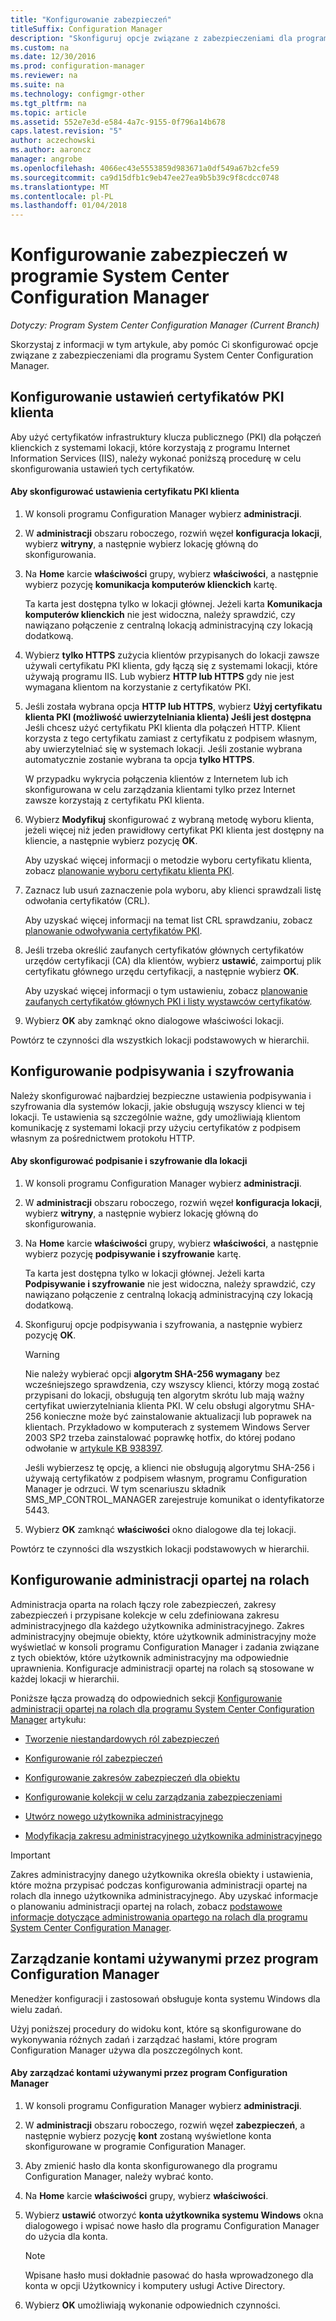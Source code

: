 ```yaml
---
title: "Konfigurowanie zabezpieczeń"
titleSuffix: Configuration Manager
description: "Skonfiguruj opcje związane z zabezpieczeniami dla programu System Center Configuration Manager."
ms.custom: na
ms.date: 12/30/2016
ms.prod: configuration-manager
ms.reviewer: na
ms.suite: na
ms.technology: configmgr-other
ms.tgt_pltfrm: na
ms.topic: article
ms.assetid: 552e7e3d-e584-4a7c-9155-0f796a14b678
caps.latest.revision: "5"
author: aczechowski
ms.author: aaroncz
manager: angrobe
ms.openlocfilehash: 4066ec43e5553859d983671a0df549a67b2cfe59
ms.sourcegitcommit: ca9d15dfb1c9eb47ee27ea9b5b39c9f8cdcc0748
ms.translationtype: MT
ms.contentlocale: pl-PL
ms.lasthandoff: 01/04/2018
---
```

# <a name="configure-security-in-system-center-configuration-manager"></a>Konfigurowanie zabezpieczeń w programie System Center Configuration Manager

*Dotyczy: Program System Center Configuration Manager (Current Branch)*

Skorzystaj z informacji w tym artykule, aby pomóc Ci skonfigurować opcje związane z zabezpieczeniami dla programu System Center Configuration Manager.  

##  <a name="BKMK_ConfigureClientPKI"></a> Konfigurowanie ustawień certyfikatów PKI klienta  
Aby użyć certyfikatów infrastruktury klucza publicznego (PKI) dla połączeń klienckich z systemami lokacji, które korzystają z programu Internet Information Services (IIS), należy wykonać poniższą procedurę w celu skonfigurowania ustawień tych certyfikatów.  

#### <a name="to-configure-client-pki-certificate-settings"></a>Aby skonfigurować ustawienia certyfikatu PKI klienta  

1.  W konsoli programu Configuration Manager wybierz **administracji**.  

2.  W **administracji** obszaru roboczego, rozwiń węzeł **konfiguracja lokacji**, wybierz **witryny**, a następnie wybierz lokację główną do skonfigurowania.  

3.  Na **Home** karcie **właściwości** grupy, wybierz **właściwości**, a następnie wybierz pozycję **komunikacja komputerów klienckich** kartę.  

    Ta karta jest dostępna tylko w lokacji głównej. Jeżeli karta **Komunikacja komputerów klienckich** nie jest widoczna, należy sprawdzić, czy nawiązano połączenie z centralną lokacją administracyjną czy lokacją dodatkową.  

4.  Wybierz **tylko HTTPS** zużycia klientów przypisanych do lokacji zawsze używali certyfikatu PKI klienta, gdy łączą się z systemami lokacji, które używają programu IIS. Lub wybierz **HTTP lub HTTPS** gdy nie jest wymagana klientom na korzystanie z certyfikatów PKI.  

5.  Jeśli została wybrana opcja **HTTP lub HTTPS**, wybierz **Użyj certyfikatu klienta PKI (możliwość uwierzytelniania klienta) Jeśli jest dostępna** Jeśli chcesz użyć certyfikatu PKI klienta dla połączeń HTTP. Klient korzysta z tego certyfikatu zamiast z certyfikatu z podpisem własnym, aby uwierzytelniać się w systemach lokacji. Jeśli zostanie wybrana automatycznie zostanie wybrana ta opcja **tylko HTTPS**.  

    W przypadku wykrycia połączenia klientów z Internetem lub ich skonfigurowana w celu zarządzania klientami tylko przez Internet zawsze korzystają z certyfikatu PKI klienta.  

6.  Wybierz **Modyfikuj** skonfigurować z wybraną metodę wyboru klienta, jeżeli więcej niż jeden prawidłowy certyfikat PKI klienta jest dostępny na kliencie, a następnie wybierz pozycję **OK**.  

    Aby uzyskać więcej informacji o metodzie wyboru certyfikatu klienta, zobacz [planowanie wyboru certyfikatu klienta PKI](../../../core/plan-design/security/plan-for-security.md#BKMK_PlanningForClientCertificateSelection).  

7.  Zaznacz lub usuń zaznaczenie pola wyboru, aby klienci sprawdzali listę odwołania certyfikatów (CRL).  

    Aby uzyskać więcej informacji na temat list CRL sprawdzaniu, zobacz [planowanie odwoływania certyfikatów PKI](../../../core/plan-design/security/plan-for-security.md#BKMK_PlanningForCRLs).  

8.  Jeśli trzeba określić zaufanych certyfikatów głównych certyfikatów urzędów certyfikacji (CA) dla klientów, wybierz **ustawić**, zaimportuj plik certyfikatu głównego urzędu certyfikacji, a następnie wybierz **OK**.  

    Aby uzyskać więcej informacji o tym ustawieniu, zobacz [planowanie zaufanych certyfikatów głównych PKI i listy wystawców certyfikatów](../../../core/plan-design/security/plan-for-security.md#BKMK_PlanningForRootCAs).  

9. Wybierz **OK** aby zamknąć okno dialogowe właściwości lokacji.  

Powtórz te czynności dla wszystkich lokacji podstawowych w hierarchii.  

##  <a name="BKMK_ConfigureSigningEncryption"></a>Konfigurowanie podpisywania i szyfrowania  
Należy skonfigurować najbardziej bezpieczne ustawienia podpisywania i szyfrowania dla systemów lokacji, jakie obsługują wszyscy klienci w tej lokacji. Te ustawienia są szczególnie ważne, gdy umożliwiają klientom komunikację z systemami lokacji przy użyciu certyfikatów z podpisem własnym za pośrednictwem protokołu HTTP.  

#### <a name="to-configure-signing-and-encryption-for-a-site"></a>Aby skonfigurować podpisanie i szyfrowanie dla lokacji  

1.  W konsoli programu Configuration Manager wybierz **administracji**.  

2.  W **administracji** obszaru roboczego, rozwiń węzeł **konfiguracja lokacji**, wybierz **witryny**, a następnie wybierz lokację główną do skonfigurowania.  

3.  Na **Home** karcie **właściwości** grupy, wybierz **właściwości**, a następnie wybierz pozycję **podpisywanie i szyfrowanie** kartę.  

    Ta karta jest dostępna tylko w lokacji głównej. Jeżeli karta **Podpisywanie i szyfrowanie** nie jest widoczna, należy sprawdzić, czy nawiązano połączenie z centralną lokacją administracyjną czy lokacją dodatkową.  

4.  Skonfiguruj opcje podpisywania i szyfrowania, a następnie wybierz pozycję **OK**.  

    > [!WARNING]  
    >  Nie należy wybierać opcji **algorytm SHA-256 wymagany** bez wcześniejszego sprawdzenia, czy wszyscy klienci, którzy mogą zostać przypisani do lokacji, obsługują ten algorytm skrótu lub mają ważny certyfikat uwierzytelniania klienta PKI. W celu obsługi algorytmu SHA-256 konieczne może być zainstalowanie aktualizacji lub poprawek na klientach. Przykładowo w komputerach z systemem Windows Server 2003 SP2 trzeba zainstalować poprawkę hotfix, do której podano odwołanie w [artykule KB 938397](http://go.microsoft.com/fwlink/p/?LinkId=226666).  
    >   
    >  Jeśli wybierzesz tę opcję, a klienci nie obsługują algorytmu SHA-256 i używają certyfikatów z podpisem własnym, programu Configuration Manager je odrzuci. W tym scenariuszu składnik SMS_MP_CONTROL_MANAGER zarejestruje komunikat o identyfikatorze 5443.  

5.  Wybierz **OK** zamknąć **właściwości** okno dialogowe dla tej lokacji.  

Powtórz te czynności dla wszystkich lokacji podstawowych w hierarchii.  

##  <a name="BKMK_ConfigureRBA"></a> Konfigurowanie administracji opartej na rolach  
Administracja oparta na rolach łączy role zabezpieczeń, zakresy zabezpieczeń i przypisane kolekcje w celu zdefiniowana zakresu administracyjnego dla każdego użytkownika administracyjnego. Zakres administracyjny obejmuje obiekty, które użytkownik administracyjny może wyświetlać w konsoli programu Configuration Manager i zadania związane z tych obiektów, które użytkownik administracyjny ma odpowiednie uprawnienia. Konfiguracje administracji opartej na rolach są stosowane w każdej lokacji w hierarchii.  

Poniższe łącza prowadzą do odpowiednich sekcji [Konfigurowanie administracji opartej na rolach dla programu System Center Configuration Manager](../../../core/servers/deploy/configure/configure-role-based-administration.md) artykułu:  

-   [Tworzenie niestandardowych ról zabezpieczeń](../../../core/servers/deploy/configure/configure-role-based-administration.md#BKMK_CreateSecRole)  

-   [Konfigurowanie ról zabezpieczeń](../../../core/servers/deploy/configure/configure-role-based-administration.md#BKMK_ConfigSecRole)  

-   [Konfigurowanie zakresów zabezpieczeń dla obiektu](../../../core/servers/deploy/configure/configure-role-based-administration.md#BKMK_ConfigSecScope)  

-   [Konfigurowanie kolekcji w celu zarządzania zabezpieczeniami](../../../core/servers/deploy/configure/configure-role-based-administration.md#BKMK_ConfigColl)  

-   [Utwórz nowego użytkownika administracyjnego](../../../core/servers/deploy/configure/configure-role-based-administration.md#BKMK_Create_AdminUser)  

-   [Modyfikacja zakresu administracyjnego użytkownika administracyjnego](../../../core/servers/deploy/configure/configure-role-based-administration.md#BKMK_ModAdminUser)  

> [!IMPORTANT]  
>  Zakres administracyjny danego użytkownika określa obiekty i ustawienia, które można przypisać podczas konfigurowania administracji opartej na rolach dla innego użytkownika administracyjnego. Aby uzyskać informacje o planowaniu administracji opartej na rolach, zobacz [podstawowe informacje dotyczące administrowania opartego na rolach dla programu System Center Configuration Manager](../../../core/understand/fundamentals-of-role-based-administration.md).  

##  <a name="BKMK_ManageAccounts"></a> Zarządzanie kontami używanymi przez program Configuration Manager  
Menedżer konfiguracji i zastosowań obsługuje konta systemu Windows dla wielu zadań.  

Użyj poniższej procedury do widoku kont, które są skonfigurowane do wykonywania różnych zadań i zarządzać hasłami, które program Configuration Manager używa dla poszczególnych kont.  

#### <a name="to-manage-accounts-that-are-used-by-configuration-manager"></a>Aby zarządzać kontami używanymi przez program Configuration Manager  

1.  W konsoli programu Configuration Manager wybierz **administracji**.  

2.  W **administracji** obszaru roboczego, rozwiń węzeł **zabezpieczeń**, a następnie wybierz pozycję **kont** zostaną wyświetlone konta skonfigurowane w programie Configuration Manager.  

3.  Aby zmienić hasło dla konta skonfigurowanego dla programu Configuration Manager, należy wybrać konto.  

4.  Na **Home** karcie **właściwości** grupy, wybierz **właściwości**.  

5.  Wybierz **ustawić** otworzyć **konta użytkownika systemu Windows** okna dialogowego i wpisać nowe hasło dla programu Configuration Manager do użycia dla konta.  

    > [!NOTE]  
    >  Wpisane hasło musi dokładnie pasować do hasła wprowadzonego dla konta w opcji Użytkownicy i komputery usługi Active Directory.  

6.  Wybierz **OK** umożliwiają wykonanie odpowiednich czynności.  
